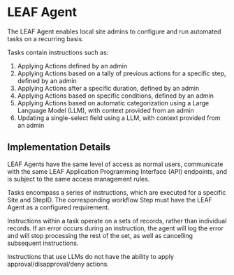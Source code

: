 # LEAF Agent

The LEAF Agent enables local site admins to configure and run automated tasks on a recurring basis.

Tasks contain instructions such as:
1. Applying Actions defined by an admin
2. Applying Actions based on a tally of previous actions for a specific step, defined by an admin
3. Applying Actions after a specific duration, defined by an admin
4. Applying Actions based on specific conditions, defined by an admin
5. Applying Actions based on automatic categorization using a Large Language Model (LLM), with context provided from an admin
6. Updating a single-select field using a LLM, with context provided from an admin

## Implementation Details

LEAF Agents have the same level of access as normal users, communicate with the same LEAF Application Programming Interface (API) endpoints, and is subject to the same access management rules.

Tasks encompass a series of instructions, which are executed for a specific Site and StepID. The corresponding workflow Step must have the LEAF Agent as a configured requirement.

Instructions within a task operate on a sets of records, rather than individual records. If an error occurs during an instruction, the agent will log the error and will stop processing the rest of the set, as well as cancelling subsequent instructions.

Instructions that use LLMs do not have the ability to apply approval/disapproval/deny actions.
